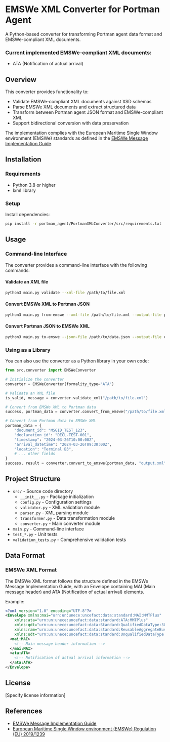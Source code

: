 # EMSWe XML Converter for Portman Agent

A Python-based converter for transforming Portman agent data format and EMSWe-compliant XML documents.  

### Current implemented EMSWe-compliant XML documents:  
- ATA (Notification of actual arrival)

## Overview

This converter provides functionality to:
- Validate EMSWe-compliant XML documents against XSD schemas
- Parse EMSWe XML documents and extract structured data
- Transform between Portman agent JSON format and EMSWe-compliant XML
- Support bidirectional conversion with data preservation

The implementation complies with the European Maritime Single Window environment (EMSWe) standards as defined in the [EMSWe Message Implementation Guide](https://emsa.europa.eu/emswe-mig/).

## Installation

### Requirements

- Python 3.8 or higher
- lxml library

### Setup
Install dependencies:
```bash
pip install -r portman_agent/PortmanXMLConverter/src/requirements.txt
```

## Usage

### Command-line Interface

The converter provides a command-line interface with the following commands:

#### Validate an XML file

```bash
python3 main.py validate --xml-file /path/to/file.xml
```

#### Convert EMSWe XML to Portman JSON

```bash
python3 main.py from-emswe --xml-file /path/to/file.xml --output-file portman_data.json
```

#### Convert Portman JSON to EMSWe XML

```bash
python3 main.py to-emswe --json-file /path/to/data.json --output-file emswe_output.xml
```

### Using as a Library

You can also use the converter as a Python library in your own code:

```python
from src.converter import EMSWeConverter

# Initialize the converter
converter = EMSWeConverter(formality_type="ATA")

# Validate an XML file
is_valid, message = converter.validate_xml("/path/to/file.xml")

# Convert from EMSWe XML to Portman data
success, portman_data = converter.convert_from_emswe("/path/to/file.xml")

# Convert from Portman data to EMSWe XML
portman_data = {
    "document_id": "MSGID_TEST_123",
    "declaration_id": "DECL-TEST-001",
    "timestamp": "2024-03-26T10:00:00Z",
    "arrival_datetime": "2024-03-26T09:30:00Z",
    "location": "Terminal B3",
    # ... other fields
}
success, result = converter.convert_to_emswe(portman_data, "output.xml")
```

## Project Structure

- `src/` - Source code directory
    - `__init__.py` - Package initialization
    - `config.py` - Configuration settings
    - `validator.py` - XML validation module
    - `parser.py` - XML parsing module
    - `transformer.py` - Data transformation module
    - `converter.py` - Main converter module
- `main.py` - Command-line interface
- `test_*.py` - Unit tests
- `validation_tests.py` - Comprehensive validation tests

## Data Format

### EMSWe XML Format

The EMSWe XML format follows the structure defined in the EMSWe Message Implementation Guide, with an Envelope containing MAI (Main message header) and ATA (Notification of actual arrival) elements.

Example:
```xml
<?xml version="1.0" encoding="UTF-8"?>
<Envelope xmlns:mai="urn:un:unece:uncefact:data:standard:MAI:MMTPlus"
    xmlns:ata="urn:un:unece:uncefact:data:standard:ATA:MMTPlus"
    xmlns:qdt="urn:un:unece:uncefact:data:Standard:QualifiedDataType:30"
    xmlns:ram="urn:un:unece:uncefact:data:standard:ReusableAggregateBusinessInformationEntity:30"
    xmlns:udt="urn:un:unece:uncefact:data:standard:UnqualifiedDataType:100">
  <mai:MAI>
    <!-- Main message header information -->
  </mai:MAI>
  <ata:ATA>
    <!-- Notification of actual arrival information -->
  </ata:ATA>
</Envelope>
```


## License

[Specify license information]

## References

- [EMSWe Message Implementation Guide](https://emsa.europa.eu/emswe-mig/)
- [European Maritime Single Window environment (EMSWe) Regulation (EU) 2019/1239](https://eur-lex.europa.eu/legal-content/EN/TXT/?uri=CELEX%3A32019R1239)
